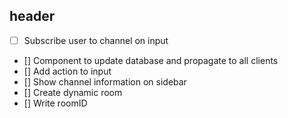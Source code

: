 ## header
- [ ] Subscribe user to channel on input
- [] Component to update database and propagate to all clients
- [] Add action to input
- [] Show channel information on sidebar
- [] Create dynamic room
- [] Write roomID 